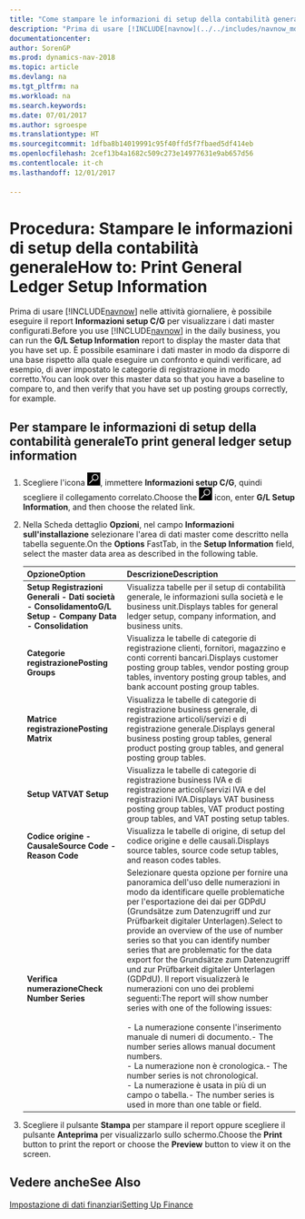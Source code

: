 ```yaml
---
title: "Come stampare le informazioni di setup della contabilità generale"
description: "Prima di usare [!INCLUDE[navnow](../../includes/navnow_md.md)] nelle attività giornaliere, è possibile eseguire il report **Informazioni setup C/G** per visualizzare i dati master configurati."
documentationcenter: 
author: SorenGP
ms.prod: dynamics-nav-2018
ms.topic: article
ms.devlang: na
ms.tgt_pltfrm: na
ms.workload: na
ms.search.keywords: 
ms.date: 07/01/2017
ms.author: sgroespe
ms.translationtype: HT
ms.sourcegitcommit: 1dfba8b14019991c95f40ffd5f7fbaed5df414eb
ms.openlocfilehash: 2cef13b4a1682c509c273e14977631e9ab657d56
ms.contentlocale: it-ch
ms.lasthandoff: 12/01/2017

---
```

# <a name="how-to-print-general-ledger-setup-information"></a><span data-ttu-id="ab1dc-103">Procedura: Stampare le informazioni di setup della contabilità generale</span><span class="sxs-lookup"><span data-stu-id="ab1dc-103">How to: Print General Ledger Setup Information</span></span>
<span data-ttu-id="ab1dc-104">Prima di usare [!INCLUDE[navnow](../../includes/navnow_md.md)] nelle attività giornaliere, è possibile eseguire il report **Informazioni setup C/G** per visualizzare i dati master configurati.</span><span class="sxs-lookup"><span data-stu-id="ab1dc-104">Before you use [!INCLUDE[navnow](../../includes/navnow_md.md)] in the daily business, you can run the **G/L Setup Information** report to display the master data that you have set up.</span></span> <span data-ttu-id="ab1dc-105">È possibile esaminare i dati master in modo da disporre di una base rispetto alla quale eseguire un confronto e quindi verificare, ad esempio, di aver impostato le categorie di registrazione in modo corretto.</span><span class="sxs-lookup"><span data-stu-id="ab1dc-105">You can look over this master data so that you have a baseline to compare to, and then verify that you have set up posting groups correctly, for example.</span></span>  

## <a name="to-print-general-ledger-setup-information"></a><span data-ttu-id="ab1dc-106">Per stampare le informazioni di setup della contabilità generale</span><span class="sxs-lookup"><span data-stu-id="ab1dc-106">To print general ledger setup information</span></span>  

1.  <span data-ttu-id="ab1dc-107">Scegliere l'icona ![Cerca pagina o report](../../media/ui-search/search_small.png "icona Cerca pagina o report"), immettere **Informazioni setup C/G**, quindi scegliere il collegamento correlato.</span><span class="sxs-lookup"><span data-stu-id="ab1dc-107">Choose the ![Search for Page or Report](../../media/ui-search/search_small.png "Search for Page or Report icon") icon, enter **G/L Setup Information**, and then choose the related link.</span></span>  
2.  <span data-ttu-id="ab1dc-108">Nella Scheda dettaglio **Opzioni**, nel campo **Informazioni sull'installazione** selezionare l'area di dati master come descritto nella tabella seguente.</span><span class="sxs-lookup"><span data-stu-id="ab1dc-108">On the **Options** FastTab, in the **Setup Information** field, select the master data area as described in the following table.</span></span>  

    |<span data-ttu-id="ab1dc-109">Opzione</span><span class="sxs-lookup"><span data-stu-id="ab1dc-109">Option</span></span>|<span data-ttu-id="ab1dc-110">Descrizione</span><span class="sxs-lookup"><span data-stu-id="ab1dc-110">Description</span></span>|  
    |-------------------------------------|---------------------------------------|  
    |<span data-ttu-id="ab1dc-111">**Setup Registrazioni Generali - Dati società - Consolidamento**</span><span class="sxs-lookup"><span data-stu-id="ab1dc-111">**G/L Setup - Company Data - Consolidation**</span></span>|<span data-ttu-id="ab1dc-112">Visualizza tabelle per il setup di contabilità generale, le informazioni sulla società e le business unit.</span><span class="sxs-lookup"><span data-stu-id="ab1dc-112">Displays tables for general ledger setup, company information, and business units.</span></span>|  
    |<span data-ttu-id="ab1dc-113">**Categorie registrazione**</span><span class="sxs-lookup"><span data-stu-id="ab1dc-113">**Posting Groups**</span></span>|<span data-ttu-id="ab1dc-114">Visualizza le tabelle di categorie di registrazione clienti, fornitori, magazzino e conti correnti bancari.</span><span class="sxs-lookup"><span data-stu-id="ab1dc-114">Displays customer posting group tables, vendor posting group tables, inventory posting group tables, and bank account posting group tables.</span></span>|  
    |<span data-ttu-id="ab1dc-115">**Matrice registrazione**</span><span class="sxs-lookup"><span data-stu-id="ab1dc-115">**Posting Matrix**</span></span>|<span data-ttu-id="ab1dc-116">Visualizza le tabelle di categorie di registrazione business generale, di registrazione articoli/servizi e di registrazione generale.</span><span class="sxs-lookup"><span data-stu-id="ab1dc-116">Displays general business posting group tables, general product posting group tables, and general posting group tables.</span></span>|  
    |<span data-ttu-id="ab1dc-117">**Setup VAT**</span><span class="sxs-lookup"><span data-stu-id="ab1dc-117">**VAT Setup**</span></span>|<span data-ttu-id="ab1dc-118">Visualizza le tabelle di categorie di registrazione business IVA e di registrazione articoli/servizi IVA e del registrazioni IVA.</span><span class="sxs-lookup"><span data-stu-id="ab1dc-118">Displays VAT business posting group tables, VAT product posting group tables, and VAT posting setup tables.</span></span>|  
    |<span data-ttu-id="ab1dc-119">**Codice origine - Causale**</span><span class="sxs-lookup"><span data-stu-id="ab1dc-119">**Source Code - Reason Code**</span></span>|<span data-ttu-id="ab1dc-120">Visualizza le tabelle di origine, di setup del codice origine e delle causali.</span><span class="sxs-lookup"><span data-stu-id="ab1dc-120">Displays source tables, source code setup tables, and reason codes tables.</span></span>|  
    |<span data-ttu-id="ab1dc-121">**Verifica numerazione**</span><span class="sxs-lookup"><span data-stu-id="ab1dc-121">**Check Number Series**</span></span>|<span data-ttu-id="ab1dc-122">Selezionare questa opzione per fornire una panoramica dell'uso delle numerazioni in modo da identificare quelle problematiche per l'esportazione dei dai per GDPdU (Grundsätze zum Datenzugriff und zur Prüfbarkeit digitaler Unterlagen).</span><span class="sxs-lookup"><span data-stu-id="ab1dc-122">Select to provide an overview of the use of number series so that you can identify number series that are problematic for the data export for the Grundsätze zum Datenzugriff und zur Prüfbarkeit digitaler Unterlagen (GDPdU).</span></span> <span data-ttu-id="ab1dc-123">Il report visualizzerà le numerazioni con uno dei problemi seguenti:</span><span class="sxs-lookup"><span data-stu-id="ab1dc-123">The report will show number series with one of the following issues:</span></span><br /><br /> <span data-ttu-id="ab1dc-124">-   La numerazione consente l'inserimento manuale di numeri di documento.</span><span class="sxs-lookup"><span data-stu-id="ab1dc-124">-   The number series allows manual document numbers.</span></span><br /><span data-ttu-id="ab1dc-125">-   La numerazione non è cronologica.</span><span class="sxs-lookup"><span data-stu-id="ab1dc-125">-   The number series is not chronological.</span></span><br /><span data-ttu-id="ab1dc-126">-   La numerazione è usata in più di un campo o tabella.</span><span class="sxs-lookup"><span data-stu-id="ab1dc-126">-   The number series is used in more than one table or field.</span></span>|  

3.  <span data-ttu-id="ab1dc-127">Scegliere il pulsante **Stampa** per stampare il report oppure scegliere il pulsante **Anteprima** per visualizzarlo sullo schermo.</span><span class="sxs-lookup"><span data-stu-id="ab1dc-127">Choose the **Print** button to print the report or choose the **Preview** button to view it on the screen.</span></span>  

## <a name="see-also"></a><span data-ttu-id="ab1dc-128">Vedere anche</span><span class="sxs-lookup"><span data-stu-id="ab1dc-128">See Also</span></span>  
[<span data-ttu-id="ab1dc-129">Impostazione di dati finanziari</span><span class="sxs-lookup"><span data-stu-id="ab1dc-129">Setting Up Finance</span></span>](../../finance-setup-finance.md)

